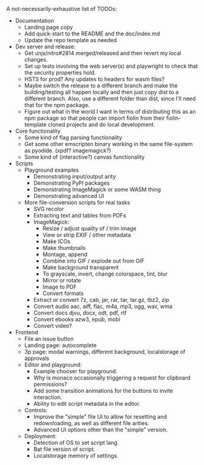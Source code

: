 A not-necessarily-exhaustive list of TODOs:
- Documentation
  - Landing page copy
  - Add quick-start to the README and the doc/index.md
  - Update the repo template as needed
- Dev server and release:
  - Get unjs/nitro#2814 merged/released and then revert my local changes.
  - Set up tests involving the web server(s) and playwright to check that the
    security properties hold.
  - HSTS for prod? Any updates to headers for wasm files?
  - Maybe switch the release to a different branch and make the building/testing
    all happen locally and then just copy dist to a different branch. Also,
    use a different folder than dist, since I'll need that for the npm package.
  - Figure out what in the world I want in terms of distributing this as an npm
    package so that people can import fiolin from their fiolin-template cloned
    projects and do local development.
- Core functionality
  - Some kind of flag parsing functionality
  - Get some other emscripten binary working in the same file-system as pyodide.
    (xpdf? imagemagick?)
  - Some kind of (interactive?) canvas functionality
- Scripts
  - Playground examples
    - Demonstrating input/output arity
    - Demonstrating PyPI packages
    - Demonstrating ImageMagick or some WASM thing
    - Demonstrating advanced UI
  - More file-conversion scripts for real tasks
    - SVG recolor
    - Extracting text and tables from PDFs
    - ImageMagick:
      - Resize / adjust quality of / trim image
      - View or strip EXIF / other metadata
      - Make ICOs
      - Make thumbnails
      - Montage, append
      - Combine into GIF / explode out from GIF
      - Make background transparent
      - To grayscale, invert, change colorspace, tint, blur
      - Mirror or rotate
      - Image to PDF
      - Convert formats
    - Extract or convert 7z, cab, jar, rar, tar, tar.gz, tbz2, zip
    - Convert audio aac, aiff, flac, m4a, mp3, ogg, wav, wma
    - Convert docs djvu, docx, odt, pdf, rtf
    - Convert ebooks azw3, epub, mobi
    - Convert video?
- Frontend
  - File an issue button
  - Landing page: autocomplete
  - 3p page: modal warnings, different background, localstorage of approvals
  - Editor and playground:
    - Example chooser for playground.
    - Why is monaco occasionally triggering a request for clipboard permissions?
    - Add some transition animations for the buttons to invite interaction.
    - Ability to edit script metadata in the editor.
  - Controls:
    - Improve the "simple" file UI to allow for resetting and redownloading, as
      well as different file arities.
    - Advanced UI options other than the "simple" version.
  - Deployment:
    - Detection of OS to set script lang.
    - Bat file version of script.
    - Localstorage memory of settings.
